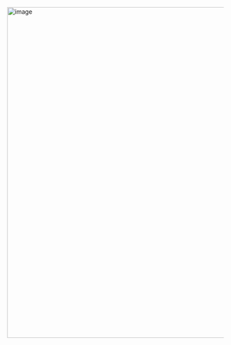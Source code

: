 <img width="767" alt="image" src="https://github.com/Aarchana/DataExtractor/assets/18064725/56a8b044-ff85-4ff7-b96f-01cc3250722f">
